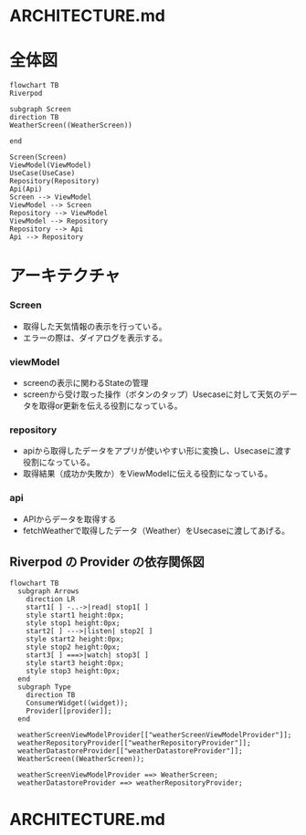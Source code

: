 
# ARCHITECTURE.md

# 全体図

```mermaid
flowchart TB
Riverpod

subgraph Screen
direction TB
WeatherScreen((WeatherScreen))

end

Screen(Screen)
ViewModel(ViewModel)
UseCase(UseCase)
Repository(Repository)
Api(Api)
Screen --> ViewModel
ViewModel --> Screen
Repository --> ViewModel
ViewModel --> Repository
Repository --> Api
Api --> Repository
```

# アーキテクチャ

### Screen
- 取得した天気情報の表示を行っている。
- エラーの際は、ダイアログを表示する。

### viewModel
- screenの表示に関わるStateの管理
- screenから受け取った操作（ボタンのタップ）Usecaseに対して天気のデータを取得or更新を伝える役割になっている。

### repository
- apiから取得したデータをアプリが使いやすい形に変換し、Usecaseに渡す役割になっている。
- 取得結果（成功か失敗か）をViewModelに伝える役割になっている。

### api
- APIからデータを取得する
- fetchWeatherで取得したデータ（Weather）をUsecaseに渡してあげる。


##  Riverpod の Provider の依存関係図


```mermaid
flowchart TB
  subgraph Arrows
    direction LR
    start1[ ] -..->|read| stop1[ ]
    style start1 height:0px;
    style stop1 height:0px;
    start2[ ] --->|listen| stop2[ ]
    style start2 height:0px;
    style stop2 height:0px;
    start3[ ] ===>|watch| stop3[ ]
    style start3 height:0px;
    style stop3 height:0px;
  end
  subgraph Type
    direction TB
    ConsumerWidget((widget));
    Provider[[provider]];
  end

  weatherScreenViewModelProvider[["weatherScreenViewModelProvider"]];
  weatherRepositoryProvider[["weatherRepositoryProvider"]];
  weatherDatastoreProvider[["weatherDatastoreProvider"]];
  WeatherScreen((WeatherScreen));

  weatherScreenViewModelProvider ==> WeatherScreen;
  weatherDatastoreProvider ==> weatherRepositoryProvider;

```

# ARCHITECTURE.md
